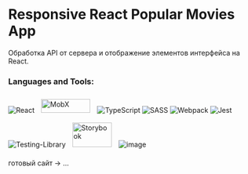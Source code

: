 # Responsive React Popular Movies App

Обработка API от сервера и отображение элементов интерфейса на React.

### Languages and Tools:

![React](https://img.shields.io/badge/react-%2320232a.svg?style=for-the-badge&logo=react&logoColor=%2361DAFB)
<img style="margin: 10px" src="https://a11ybadges.com/badge?logo=mobx" alt="MobX" width="100" height="28" />
![TypeScript](https://img.shields.io/badge/typescript-%23007ACC.svg?style=for-the-badge&logo=typescript&logoColor=white)
![SASS](https://img.shields.io/badge/SASS-hotpink.svg?style=for-the-badge&logo=SASS&logoColor=white)
![Webpack](https://img.shields.io/badge/webpack-%238DD6F9.svg?style=for-the-badge&logo=webpack&logoColor=black)
![Jest](https://img.shields.io/badge/-jest-%23C21325?style=for-the-badge&logo=jest&logoColor=white)
![Testing-Library](https://img.shields.io/badge/-TestingLibrary-%23E33332?style=for-the-badge&logo=testing-library&logoColor=white)
<img style="margin: 10px" src="https://a11ybadges.com/badge?logo=storybook" alt="Storybook" width="80" height="50" />
![image](https://github.com/kamalov-eldar/mobx-movie-app/blob/master/src/img/movies.gif)

готовый сайт -> ...
